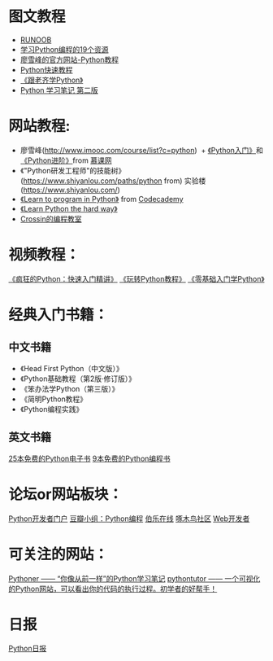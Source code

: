 # 图文教程

- [RUNOOB](http://www.runoob.com/python3/python3-tutorial.html)
- [学习Python编程的19个资源](https://segmentfault.com/a/1190000004187319)
- [廖雪峰的官方网站-Python教程](https://www.liaoxuefeng.com/wiki/0014316089557264a6b348958f449949df42a6d3a2e542c000)
- [Python快速教程](http://www.cnblogs.com/vamei/archive/2012/09/13/2682778.html)
- [《跟老齐学Python》](https://github.com/q735613050/StarterLearningPython)
- [Python 学习笔记 第二版](https://github.com/q735613050/book)

# 网站教程:

- 廖雪峰(http://www.imooc.com/course/list?c=python)
  + [《Python入门》](http://www.imooc.com/learn/177)和[《Python进阶》](http://www.imooc.com/learn/317)from [慕课网](http://www.imooc.com/) 
- 《"Python研发工程师"的技能树》(https://www.shiyanlou.com/paths/python from) 实验楼(https://www.shiyanlou.com/)
- [《Learn to program in Python》](https://www.codecademy.com/zh/tracks/python) from [Codecademy](https://www.codecademy.com/) 
- [《Learn Python the hard way》](https://learnpythonthehardway.org/book/)
- [Crossin的编程教室](http://res.crossincode.com/wechat/index.html)

# 视频教程：
[《疯狂的Python：快速入门精讲》](http://study.163.com/course/introduction/302001.htm)
[《玩转Python教程》](http://study.163.com/course/introduction/555014.htm)
[《零基础入门学Python》](http://study.163.com/course/introduction/378003.htm)

# 经典入门书籍：

## 中文书籍
- 《Head First Python（中文版）》
- 《Python基础教程（第2版·修订版）》
- 《笨办法学Python（第三版）》
- 《简明Python教程》
- 《Python编程实践》

## 英文书籍
[25本免费的Python电子书](http://python.jobbole.com/29281/)
[9本免费的Python编程书](http://python.jobbole.com/765/)

# 论坛or网站板块：
[Python开发者门户](http://www.pythontab.com/)
[豆瓣小组：Python编程](https://www.douban.com/group/python/)
[伯乐在线](http://python.jobbole.com/)
[啄木鸟社区](http://wiki.woodpecker.org.cn/moin/)
[Web开发者](http://www.admin10000.com/python/)

# 可关注的网站：
[Pythoner —— “你像从前一样”的Python学习笔记](http://www.pythoner.com/)
[pythontutor —— 一个可视化的Python网站，可以看出你的代码的执行过程。初学者的好帮手！](http://pythontutor.com/visualize.html#)
# 日报
[Python日报](http://py.memect.com/)
